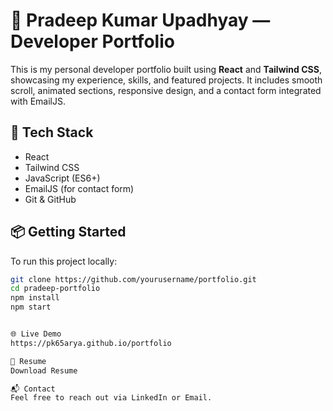 # 💼 Pradeep Kumar Upadhyay — Developer Portfolio

This is my personal developer portfolio built using **React** and **Tailwind CSS**, showcasing my experience, skills, and featured projects. It includes smooth scroll, animated sections, responsive design, and a contact form integrated with EmailJS.

## 🚀 Tech Stack

- React
- Tailwind CSS
- JavaScript (ES6+)
- EmailJS (for contact form)
- Git & GitHub

## 📦 Getting Started

To run this project locally:

```bash
git clone https://github.com/yourusername/portfolio.git
cd pradeep-portfolio
npm install
npm start


🌐 Live Demo
https://pk65arya.github.io/portfolio

📄 Resume
Download Resume

📬 Contact
Feel free to reach out via LinkedIn or Email.

```
